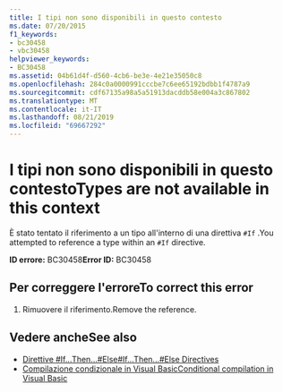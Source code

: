 ```yaml
---
title: I tipi non sono disponibili in questo contesto
ms.date: 07/20/2015
f1_keywords:
- bc30458
- vbc30458
helpviewer_keywords:
- BC30458
ms.assetid: 04b61d4f-d560-4cb6-be3e-4e21e35050c8
ms.openlocfilehash: 284c0a0000991cccbe7c6ee65192bdbb1f4787a9
ms.sourcegitcommit: cdf67135a98a5a51913dacddb58e004a3c867802
ms.translationtype: MT
ms.contentlocale: it-IT
ms.lasthandoff: 08/21/2019
ms.locfileid: "69667292"
---
```

# <a name="types-are-not-available-in-this-context"></a><span data-ttu-id="bb47b-102">I tipi non sono disponibili in questo contesto</span><span class="sxs-lookup"><span data-stu-id="bb47b-102">Types are not available in this context</span></span>
<span data-ttu-id="bb47b-103">È stato tentato il riferimento a un tipo all'interno di una direttiva `#If` .</span><span class="sxs-lookup"><span data-stu-id="bb47b-103">You attempted to reference a type within an `#If` directive.</span></span>  
  
 <span data-ttu-id="bb47b-104">**ID errore:** BC30458</span><span class="sxs-lookup"><span data-stu-id="bb47b-104">**Error ID:** BC30458</span></span>  
  
## <a name="to-correct-this-error"></a><span data-ttu-id="bb47b-105">Per correggere l'errore</span><span class="sxs-lookup"><span data-stu-id="bb47b-105">To correct this error</span></span>  
  
1. <span data-ttu-id="bb47b-106">Rimuovere il riferimento.</span><span class="sxs-lookup"><span data-stu-id="bb47b-106">Remove the reference.</span></span>  
  
## <a name="see-also"></a><span data-ttu-id="bb47b-107">Vedere anche</span><span class="sxs-lookup"><span data-stu-id="bb47b-107">See also</span></span>

- [<span data-ttu-id="bb47b-108">Direttive #If...Then...#Else</span><span class="sxs-lookup"><span data-stu-id="bb47b-108">#If...Then...#Else Directives</span></span>](../../visual-basic/language-reference/directives/if-then-else-directives.md)
- [<span data-ttu-id="bb47b-109">Compilazione condizionale in Visual Basic</span><span class="sxs-lookup"><span data-stu-id="bb47b-109">Conditional compilation in Visual Basic</span></span>](../programming-guide/program-structure/conditional-compilation.md)

